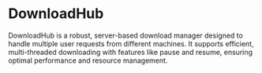 # DownloadHub
DownloadHub is a robust, server-based download manager designed to handle multiple user requests from different machines. It supports efficient, multi-threaded downloading with features like pause and resume, ensuring optimal performance and resource management.

